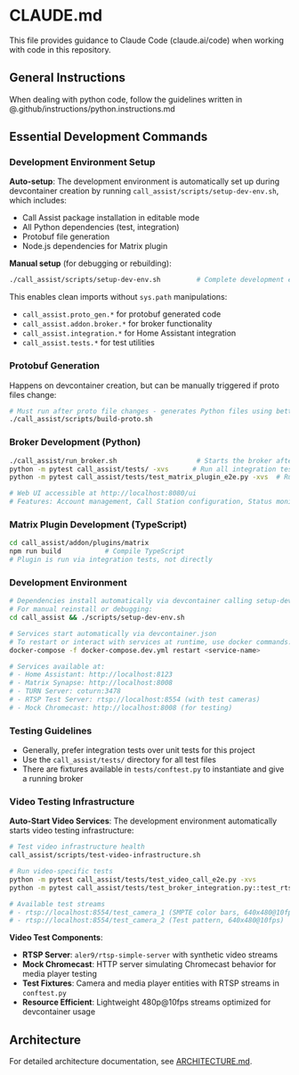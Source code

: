 # CLAUDE.md

This file provides guidance to Claude Code (claude.ai/code) when working with code in this repository.

## General Instructions

When dealing with python code, follow the guidelines written in @.github/instructions/python.instructions.md

## Essential Development Commands

### Development Environment Setup

**Auto-setup**: The development environment is automatically set up during devcontainer creation by running `call_assist/scripts/setup-dev-env.sh`, which includes:
- Call Assist package installation in editable mode
- All Python dependencies (test, integration)
- Protobuf file generation
- Node.js dependencies for Matrix plugin

**Manual setup** (for debugging or rebuilding):
```bash
./call_assist/scripts/setup-dev-env.sh         # Complete development environment setup
```

This enables clean imports without `sys.path` manipulations:
- `call_assist.proto_gen.*` for protobuf generated code  
- `call_assist.addon.broker.*` for broker functionality
- `call_assist.integration.*` for Home Assistant integration
- `call_assist.tests.*` for test utilities

### Protobuf Generation

Happens on devcontainer creation, but can be manually triggered if proto files change:

```bash
# Must run after proto file changes - generates Python files using betterproto
./call_assist/scripts/build-proto.sh
```

### Broker Development (Python)
```bash
./call_assist/run_broker.sh                    # Starts the broker after type checking and linting
python -m pytest call_assist/tests/ -xvs      # Run all integration tests
python -m pytest call_assist/tests/test_matrix_plugin_e2e.py -xvs  # Run Matrix plugin tests

# Web UI accessible at http://localhost:8080/ui
# Features: Account management, Call Station configuration, Status monitoring
```

### Matrix Plugin Development (TypeScript)
```bash
cd call_assist/addon/plugins/matrix
npm run build           # Compile TypeScript
# Plugin is run via integration tests, not directly
```

### Development Environment
```bash
# Dependencies install automatically via devcontainer calling setup-dev-env.sh
# For manual reinstall or debugging:
cd call_assist && ./scripts/setup-dev-env.sh

# Services start automatically via devcontainer.json
# To restart or interact with services at runtime, use docker commands:
docker-compose -f docker-compose.dev.yml restart <service-name>

# Services available at:
# - Home Assistant: http://localhost:8123
# - Matrix Synapse: http://localhost:8008
# - TURN Server: coturn:3478
# - RTSP Test Server: rtsp://localhost:8554 (with test cameras)
# - Mock Chromecast: http://localhost:8008 (for testing)
```

### Testing Guidelines

- Generally, prefer integration tests over unit tests for this project
- Use the `call_assist/tests/` directory for all test files
- There are fixtures available in `tests/conftest.py` to instantiate and give a running broker

### Video Testing Infrastructure

**Auto-Start Video Services**: The development environment automatically starts video testing infrastructure:

```bash
# Test video infrastructure health
call_assist/scripts/test-video-infrastructure.sh

# Run video-specific tests
python -m pytest call_assist/tests/test_video_call_e2e.py -xvs          # End-to-end video call tests
python -m pytest call_assist/tests/test_broker_integration.py::test_rtsp_stream_integration -xvs

# Available test streams
# - rtsp://localhost:8554/test_camera_1 (SMPTE color bars, 640x480@10fps)
# - rtsp://localhost:8554/test_camera_2 (Test pattern, 640x480@10fps)
```

**Video Test Components**:
- **RTSP Server**: `aler9/rtsp-simple-server` with synthetic video streams
- **Mock Chromecast**: HTTP server simulating Chromecast behavior for media player testing
- **Test Fixtures**: Camera and media player entities with RTSP streams in `conftest.py`
- **Resource Efficient**: Lightweight 480p@10fps streams optimized for devcontainer usage

## Architecture

For detailed architecture documentation, see [ARCHITECTURE.md](ARCHITECTURE.md).
